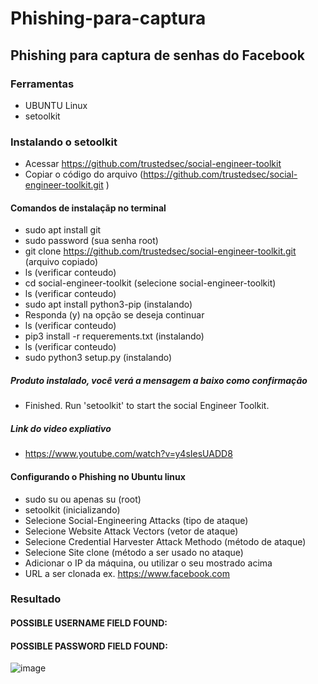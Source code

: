 # Phishing-para-captura
## Phishing para captura de senhas do Facebook 

### Ferramentas
* UBUNTU Linux
* setoolkit

### Instalando o setoolkit
* Acessar https://github.com/trustedsec/social-engineer-toolkit
* Copiar o código do arquivo (https://github.com/trustedsec/social-engineer-toolkit.git )
  
#### Comandos de instalaçãp no terminal
* sudo apt install git
* sudo password (sua senha root)
* git clone https://github.com/trustedsec/social-engineer-toolkit.git (arquivo copiado)
* ls (verificar conteudo)
* cd social-engineer-toolkit (selecione social-engineer-toolkit)
* ls (verificar conteudo)
* sudo apt install python3-pip (instalando)
* Responda (y) na opção se deseja continuar
* ls (verificar conteudo)
* pip3 install -r requerements.txt (instalando)
* ls (verificar conteudo)
* sudo python3 setup.py (instalando)
##### Produto instalado, você verá a mensagem a baixo como confirmação
* Finished. Run 'setoolkit' to start the social Engineer Toolkit.
##### Link do video expliativo
* https://www.youtube.com/watch?v=y4sIesUADD8
  
#### Configurando o Phishing no Ubuntu linux
* sudo su ou apenas su (root)
* setoolkit (inicializando)
* Selecione Social-Engineering Attacks (tipo de ataque)
*  Selecione Website Attack Vectors (vetor de ataque)
* Selecione Credential Harvester Attack Methodo (método de ataque)
*  Selecione Site clone (método a ser usado no ataque)
*  Adicionar o IP da máquina, ou utilizar o seu mostrado acima
*  URL a ser clonada ex. https://www.facebook.com
  ### Resultado
  #### POSSIBLE USERNAME FIELD FOUND:
  #### POSSIBLE PASSWORD FIELD FOUND:

![image](https://github.com/user-attachments/assets/04b837f9-62b8-49f8-a1b5-d227a8b73758)
